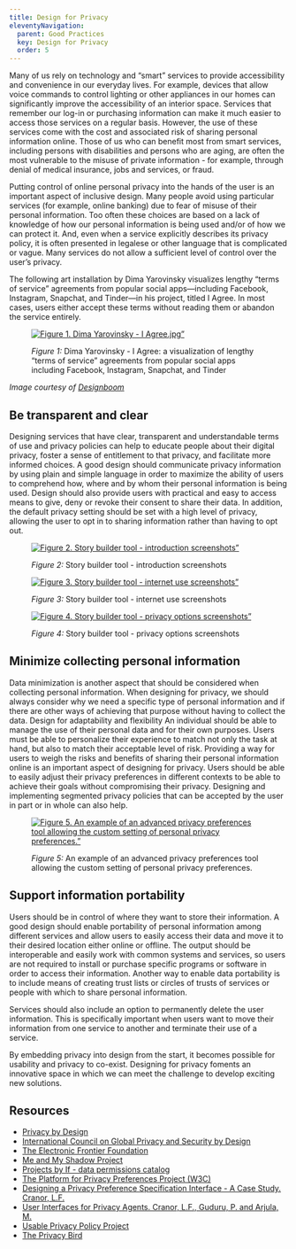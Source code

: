 ```yaml
---
title: Design for Privacy
eleventyNavigation:
  parent: Good Practices
  key: Design for Privacy
  order: 5
---
```

Many of us rely on technology and “smart” services to provide accessibility and convenience in our everyday lives. For
example, devices that allow voice commands to control lighting or other appliances in our homes can significantly
improve the accessibility of an interior space. Services that remember our log-in or purchasing information can make
it much easier to access those services on a regular basis. However, the use of these services come with the cost and
associated risk of sharing personal information online. Those of us who can benefit most from smart services,
including persons with disabilities and persons who are aging, are often the most vulnerable to the misuse of private
information - for example, through denial of medical insurance, jobs and services, or fraud.

Putting control of online personal privacy into the hands of the user is an important aspect of inclusive design. Many
people avoid using particular services (for example, online banking) due to fear of misuse of their personal
information. Too often these choices are based on a lack of knowledge of how our personal information is being used
and/or of how we can protect it. And, even when a service explicitly describes its privacy policy,  it is often
presented in legalese or other language that is complicated or vague. Many services do not allow a sufficient level of
control over the user’s privacy.

The following art installation by Dima Yarovinsky visualizes lengthy “terms of service” agreements from popular social
apps—including Facebook, Instagram, Snapchat, and Tinder—in his project, titled I Agree. In most cases, users either
accept these terms without reading them or abandon the service entirely.

<figure>

[![Figure 1. Dima Yarovinsky - I Agree.jpg”](/assets/images/DimaYarovinskyIAgree.jpg)](/assets/images/DimaYarovinskyIAgree.jpg)

<figcaption>

*Figure 1:* Dima Yarovinsky - I Agree: a visualization of lengthy “terms of service” agreements from popular social
apps including Facebook, Instagram, Snapchat, and Tinder

</figcaption>
</figure>

_Image courtesy of [Designboom](https://www.designboom.com/readers/dima-yarovinsky-visualizes-facebook-instagram-snapchat-terms-of-service-05-07-2018/)_

## Be transparent and clear

Designing services that have clear, transparent and understandable terms of use and privacy policies can help to
educate people about their digital privacy, foster a sense of entitlement to that privacy, and facilitate more
informed choices. A good design should communicate privacy information by using plain and simple language in order to
maximize the ability of users to comprehend how, where and by whom their personal information is being used. Design
should also provide users with practical and easy to access means to give, deny or revoke their consent to share their
data. In addition, the default privacy setting should be set with a high level of privacy, allowing the user to opt in
to sharing information rather than having to opt out.

<figure>

[![Figure 2. Story builder tool - introduction screenshots”](/assets/images/PrivacyIntroduction.png)](/assets/images/PrivacyIntroduction.png)

<figcaption>

*Figure 2:* Story builder tool - introduction screenshots

</figcaption>
</figure>

<figure>

[![Figure 3. Story builder tool - internet use screenshots”](/assets/images/PrivacyInternetUse.png)](/assets/images/PrivacyInternetUse.png)

<figcaption>

*Figure 3:* Story builder tool - internet use screenshots

</figcaption>
</figure>

<figure>

[![Figure 4. Story builder tool - privacy options screenshots”](/assets/images/PrivacyOptions.png)](/assets/images/PrivacyOptions.png)

<figcaption>

*Figure 4:* Story builder tool - privacy options screenshots

</figcaption>
</figure>

## Minimize collecting personal information

Data minimization is another aspect that should be considered when collecting personal information. When designing for
privacy, we should always consider why we need a specific type of personal information and if there are other ways of
achieving that purpose without having to collect the data.
Design for adaptability and flexibility
An individual should be able to manage the use of their personal data and for their own purposes. Users must be able
to personalize their experience to match not only the task at hand, but also to match their acceptable level of risk.
Providing a way for users to weigh the risks and benefits of sharing their personal information online is an important
aspect of designing for privacy. Users should be able to easily adjust their privacy preferences in different contexts
to be able to achieve their goals without compromising their privacy. Designing and implementing segmented privacy
policies that can be accepted by the user in part or in whole can also help.

<figure>

[![Figure 5. An example of an advanced privacy preferences tool allowing the custom setting of personal privacy preferences.”](/assets/images/PrivacyPreferencesTool.png)](/assets/images/PrivacyPreferencesTool.png)

<figcaption>

*Figure 5:* An example of an advanced privacy preferences tool allowing the custom setting of personal privacy preferences.

</figcaption>
</figure>

## Support information portability

Users should be in control of where they want to store their information. A good design should enable portability of
personal information among different services and allow users to easily access their data and move it to their desired
location either online or offline. The output should be interoperable and easily work with common systems and
services, so users are not required to install or purchase specific programs or software in order to access their
information. Another way to enable data portability is to include means of creating trust lists or circles of trusts
of services or people with which to share personal information.

Services should also include an option to permanently delete the user information. This is specifically important when
users want to move their information from one service to another and terminate their use of a service.

By embedding privacy into design from the start, it becomes possible for usability and privacy to co-exist. Designing
for privacy foments an innovative space in which we can meet the challenge to develop exciting new solutions.

## Resources

* [Privacy by Design](https://en.wikipedia.org/wiki/Privacy_by_design)
* [International Council on Global Privacy and Security by Design](https://gpsbydesign.org/)
* [The Electronic Frontier Foundation](https://www.eff.org/)
* [Me and My Shadow Project](https://myshadow.org/)
* [Projects by If - data permissions catalog](https://catalogue.projectsbyif.com/)
* [The Platform for Privacy Preferences Project (W3C)](https://www.w3.org/TR/P3P11/)
* [Designing a Privacy Preference Specification Interface - A Case Study. Cranor, L.F.](https://www.researchgate.net/publication/228773442_Designing_a_Privacy_Preference_Specification_Interface_A_Case_Study)
* [User Interfaces for Privacy Agents. Cranor, L.F., Guduru, P. and Arjula, M.](http://lorrie.cranor.org/pubs/privacy-bird-20050714.pdf)
* [Usable Privacy Policy Project](https://usableprivacy.org/)
* [The Privacy Bird](http://www.privacybird.org/)
